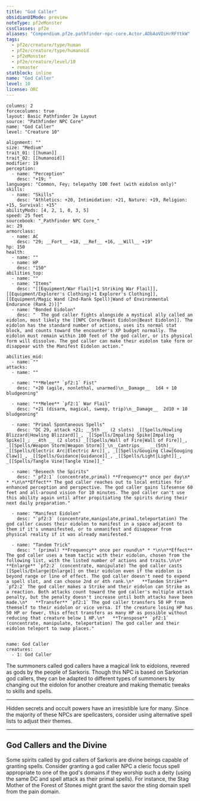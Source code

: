 ```yaml
---
title: "God Caller"
obsidianUIMode: preview
noteType: pf2eMonster
cssClasses: pf2e
aliases: "Compendium.pf2e.pathfinder-npc-core.Actor.ADbAoVOiHrRFYtkW" 
tags:
  - pf2e/creature/type/human
  - pf2e/creature/type/humanoid
  - pf2eMonster
  - pf2e/creature/level/10
  - remaster
statblock: inline
name: "God Caller"
level: 10
license: ORC
---
```


```statblock
columns: 2
forcecolumns: true
layout: Basic Pathfinder 2e Layout
source: "Pathfinder NPC Core"
name: "God Caller"
level: "Creature 10"

alignment: ""
size: "Medium"
trait_01: [[human]]
trait_02: [[humanoid]]
modifier: 19
perception:
  - name: "Perception"
    desc: "+19; "
languages: "Common, Fey; telepathy 100 feet (with eidolon only)"
skills:
  - name: "Skills"
    desc: "Athletics: +20, Intimidation: +21, Nature: +19, Religion: +15, Survival: +15"
abilityMods: [4, 2, 1, 0, 3, 5]
speed: 25 feet
sourcebook: "_Pathfinder NPC Core_"
ac: 29
armorclass:
  - name: AC
    desc: "29; __Fort__ +18, __Ref__ +16, __Will__ +19"
hp: 150
health:
  - name: ""
  - name: HP
    desc: "150"
abilities_top:
  - name: ""
  - name: "Items"
    desc: "[[Equipment/War Flail|+1 Striking War Flail]], [[Equipment/Explorer's Clothing|+1 Explorer's Clothing]], [[Equipment/Magic Wand (2nd-Rank Spell)|Wand of Environmental Endurance (Rank 2)]]"
  - name: "Bonded Eidolon"
    desc: "  The god caller fights alongside a mystical ally called an eidolon, most likely the [[NPC Core/Beast Eidolon|Beast Eidolon]]. The eidolon has the standard number of actions, uses its normal stat block, and counts toward the encounter's XP budget normally. The eidolon must remain within 100 feet of the god caller, or its physical form will dissolve. The god caller can make their eidolon take form or disappear with the Manifest Eidolon action."

abilities_mid:
  - name: ""
attacks:
  - name: ""

  - name: "**Melee** `pf2:1` Fist"
    desc: "+20 (agile, nonlethal, unarmed)\n__Damage__  1d4 + 10 bludgeoning"

  - name: "**Melee** `pf2:1` War Flail"
    desc: "+21 (disarm, magical, sweep, trip)\n__Damage__  2d10 + 10 bludgeoning"

  - name: "Primal Spontaneous Spells"
    desc: "DC 29, attack +21; __5th __ (2 slots) _[[Spells/Howling Blizzard|Howling Blizzard]]_, _[[Spells/Impaling Spike|Impaling Spike]]_; __4th __ (2 slots) _[[Spells/Wall of Fire|Wall of Fire]]_, _[[Spells/Weapon Storm|Weapon Storm]]_\n__Cantrips__  __(5th)__ _[[Spells/Electric Arc|Electric Arc]]_, _[[Spells/Gouging Claw|Gouging Claw]]_, _[[Spells/Guidance|Guidance]]_, _[[Spells/Light|Light]]_, _[[Spells/Tangle Vine|Tangle Vine]]_"

  - name: "Beseech the Spirits"
    desc: "`pf2:1` (concentrate,primal) **Frequency** once per day\n* * *\n\n**Effect** The god caller reaches out to local entities for enhanced perception and perspective. The god caller gains lifesense 60 feet and all-around vision for 10 minutes. The god caller can't use this ability again until after propitiating the spirits during their next daily preparation."

  - name: "Manifest Eidolon"
    desc: "`pf2:3` (concentrate,manipulate,primal,teleportation) The god caller causes their eidolon to manifest in a space adjacent to them if it's unmanifested, or to unmanifest and disappear from physical reality if it was already manifested."

  - name: "Tandem Trick"
    desc: " (primal) **Frequency** once per round\n* * *\n\n**Effect** The god caller uses a team tactic with their eidolon, chosen from the following list, with the listed number of actions and traits.\n\n*   **Enlarge** `pf2:2` (concentrate, manipulate) The god caller casts [[Spells/Enlarge|Enlarge]] on their eidolon even if the eidolon is beyond range or line of effect. The god caller doesn't need to expend a spell slot, and can choose 2nd or 4th rank.\n*   **Tandem Strike** `pf2:2` The god caller makes a Strike and their eidolon can Strike as a reaction. Both attacks count toward the god caller's multiple attack penalty, but the penalty doesn't increase until both attacks have been made.\n*   **Transfer** `pf2:1` The god caller transfers 50 HP from themself to their eidolon or vice versa. If the creature losing HP has 50 HP or fewer, this effect transfers as many HP as possible without reducing that creature below 1 HP.\n*   **Transpose** `pf2:1` (concentrate, manipulate, teleportation) The god caller and their eidolon teleport to swap places."
 
```

```encounter-table
name: God Caller
creatures:
  - 1: God Caller
```



The summoners called god callers have a magical link to eidolons, revered as gods by the people of Sarkoris. Though this NPC is based on Sarkorian god callers, they can be adapted to different types of summoners by changing out the eidolon for another creature and making thematic tweaks to skills and spells.

* * *

Hidden secrets and occult powers have an irresistible lure for many. Since the majority of these NPCs are spellcasters, consider using alternative spell lists to adjust their themes.

* * *

## God Callers and the Divine

Some spirits called by god callers of Sarkoris are divine beings capable of granting spells. Consider granting a god caller NPC a cleric focus spell appropriate to one of the god's domains if they worship such a deity (using the same DC and spell attack as their primal spells). For instance, the Stag Mother of the Forest of Stones might grant the savor the sting domain spell from the pain domain.
